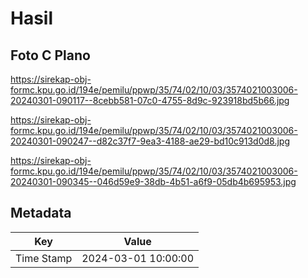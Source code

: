 # Hasil

## Foto C Plano

https://sirekap-obj-formc.kpu.go.id/194e/pemilu/ppwp/35/74/02/10/03/3574021003006-20240301-090117--8cebb581-07c0-4755-8d9c-923918bd5b66.jpg

https://sirekap-obj-formc.kpu.go.id/194e/pemilu/ppwp/35/74/02/10/03/3574021003006-20240301-090247--d82c37f7-9ea3-4188-ae29-bd10c913d0d8.jpg

https://sirekap-obj-formc.kpu.go.id/194e/pemilu/ppwp/35/74/02/10/03/3574021003006-20240301-090345--046d59e9-38db-4b51-a6f9-05db4b695953.jpg


## Metadata

| Key        | Value               |
| ---------- | ------------------- |
| Time Stamp | 2024-03-01 10:00:00 |



